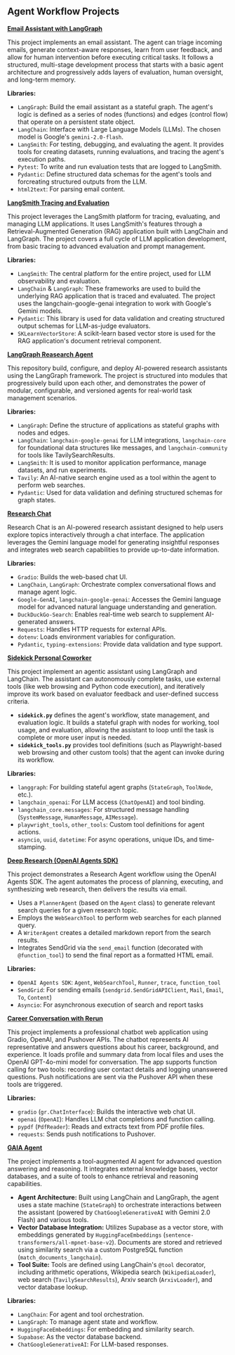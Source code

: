 ## Agent Workflow Projects


**[Email Assistant with LangGraph](./ambient_agent)**

This project implements an email assistant. The agent can triage incoming emails, generate context-aware responses, learn from user feedback, and allow for human intervention before executing critical tasks. It follows a structured, multi-stage development process that starts with a basic agent architecture and progressively adds layers of evaluation, human oversight, and long-term memory. 

**Libraries:**

- `LangGraph`: Build the email assistant as a stateful graph. The agent's logic is defined as a series of nodes (functions) and edges (control flow) that operate on a persistent state object.
- `LangChain`: Interface with Large Language Models (LLMs). The chosen model is Google's `gemini-2.0-flash`.
- `LangSmith`: For testing, debugging, and evaluating the agent. It provides tools for creating datasets, running evaluations, and tracing the agent's execution paths.
- `Pytest`: To write and run evaluation tests that are logged to LangSmith.
- `Pydantic`: Define structured data schemas for the agent's tools and forcreating structured outputs from the LLM.
- `html2text`: For parsing email content.


**[LangSmith Tracing and Evaluation](./langsmith_basic)**

This project leverages the LangSmith platform for tracing, evaluating, and managing LLM applications. It uses LangSmith's features through a Retrieval-Augmented Generation (RAG) application built with LangChain and LangGraph. The project covers a full cycle of LLM application development, from basic tracing to advanced evaluation and prompt management.

**Libraries:**
- `LangSmith`: The central platform for the entire project, used for LLM observability and evaluation.
- `LangChain` & `LangGraph`: These frameworks are used to build the underlying RAG application that is traced and evaluated. The project uses the langchain-google-genai integration to work with Google's Gemini models.
- `Pydantic`: This library is used for data validation and creating structured output schemas for LLM-as-judge evaluators.
- `SKLearnVectorStore`: A scikit-learn based vector store is used for the RAG application's document retrieval component.


**[LangGraph Reasearch Agent](./langsmith_basic)**

This repository build, configure, and deploy AI-powered research assistants using the LangGraph framework. The project is structured into modules that progressively build upon each other, and demonstrates the power of modular, configurable, and versioned agents for real-world task management scenarios.

**Libraries:**
- `LangGraph`: Define the structure of applications as stateful graphs with nodes and edges.
- `LangChain`: `langchain-google-genai` for LLM integrations, `langchain-core` for foundational data structures like messages, and `langchain-community` for tools like TavilySearchResults.
- `LangSmith`: It is used to monitor application performance, manage datasets, and run experiments.
- `Tavily`: An AI-native search engine used as a tool within the agent to perform web searches.
- `Pydantic`: Used for data validation and defining structured schemas for graph states.


**[Research Chat](./research_chat)**

Research Chat is an AI-powered research assistant designed to help users explore topics interactively through a chat interface. The application leverages the Gemini language model for generating insightful responses and integrates web search capabilities to provide up-to-date information.

**Libraries:**
- `Gradio`: Builds the web-based chat UI.
- `LangChain`, `LangGraph`: Orchestrate complex conversational flows and manage agent logic.
- `Google-GenAI`, `langchain-google-genai`: Accesses the Gemini language model for advanced natural language understanding and generation.
- `DuckDuckGo-Search`: Enables real-time web search to supplement AI-generated answers.
- `Requests`: Handles HTTP requests for external APIs.
- `dotenv`: Loads environment variables for configuration.
- `Pydantic`, `typing-extensions`: Provide data validation and type support.



**[Sidekick Personal Coworker](./sidekick_personal_coworker)**

This project implement an agentic assistant using LangGraph and LangChain. The assistant can autonomously complete tasks, use external tools (like web browsing and Python code execution), and iteratively improve its work based on evaluator feedback and user-defined success criteria.

- **`sidekick.py`** defines the agent's workflow, state management, and evaluation logic. It builds a stateful graph with nodes for working, tool usage, and evaluation, allowing the assistant to loop until the task is complete or more user input is needed.
- **`sidekick_tools.py`** provides tool definitions (such as Playwright-based web browsing and other custom tools) that the agent can invoke during its workflow.

**Libraries:**
- `langgraph`: For building stateful agent graphs (`StateGraph`, `ToolNode`, etc.).
- `langchain_openai`: For LLM access (`ChatOpenAI`) and tool binding.
- `langchain_core.messages`: For structured message handling (`SystemMessage`, `HumanMessage`, `AIMessage`).
- `playwright_tools`, `other_tools`: Custom tool definitions for agent actions.
- `asyncio`, `uuid`, `datetime`: For async operations, unique IDs, and time-stamping.


**[Deep Research (OpenAI Agents SDK)](./deep_research)**

This project demonstrates a Research Agent workflow using the OpenAI Agents SDK. The agent automates the process of planning, executing, and synthesizing web research, then delivers the results via email.

- Uses a `PlannerAgent` (based on the `Agent` class) to generate relevant search queries for a given research topic.  
- Employs the `WebSearchTool` to perform web searches for each planned query.
- A `WriterAgent` creates a detailed markdown report from the search results.
- Integrates SendGrid via the `send_email` function (decorated with `@function_tool`) to send the final report as a formatted HTML email.

**Libraries:**
- `OpenAI Agents SDK`: `Agent`, `WebSearchTool`, `Runner`, `trace`, `function_tool`
- `SendGrid`: For sending emails (`sendgrid.SendGridAPIClient`, `Mail`, `Email`, `To`, `Content`)
- `Asyncio`: For asynchronous execution of search and report tasks


**[Career Conversation with Rerun](./career_conversation_with_rerun)**

This project implements a professional chatbot web application using Gradio, OpenAI, and Pushover APIs. The chatbot represents AI representative and answers questions about his career, background, and experience. It loads profile and summary data from local files and uses the OpenAI GPT-4o-mini model for conversation. The app supports function calling for two tools: recording user contact details and logging unanswered questions. Push notifications are sent via the Pushover API when these tools are triggered.

**Libraries:**
- `gradio` (`gr.ChatInterface`): Builds the interactive web chat UI.
- `openai` (`OpenAI`): Handles LLM chat completions and function calling.
- `pypdf` (`PdfReader`): Reads and extracts text from PDF profile files.
- `requests`: Sends push notifications to Pushover.


**[GAIA Agent](./GAIA_agent)**

The project implements a tool-augmented AI agent for advanced question answering and reasoning. It integrates external knowledge bases, vector databases, and a suite of tools to enhance retrieval and reasoning capabilities.

- **Agent Architecture:**  Built using LangChain and LangGraph, the agent uses a state machine (`StateGraph`) to orchestrate interactions between the assistant (powered by `ChatGoogleGenerativeAI` with Gemini 2.0 Flash) and various tools.
- **Vector Database Integration:**  Utilizes Supabase as a vector store, with embeddings generated by `HuggingFaceEmbeddings` (`sentence-transformers/all-mpnet-base-v2`). Documents are stored and retrieved using similarity search via a custom PostgreSQL function (`match_documents_langchain`).
- **Tool Suite:**  Tools are defined using LangChain's `@tool` decorator, including arithmetic operations, Wikipedia search (`WikipediaLoader`), web search (`TavilySearchResults`), Arxiv search (`ArxivLoader`), and vector database lookup.

**Libraries:**
- `LangChain`: For agent and tool orchestration.
- `LangGraph`: To manage agent state and workflow.
- `HuggingFaceEmbeddings`: For embedding and similarity search.
- `Supabase`: As the vector database backend.
- `ChatGoogleGenerativeAI`: For LLM-based responses.

